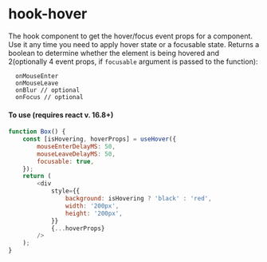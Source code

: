 # hook-hover

The hook component to get the hover/focus event props for a component.
Use it any time you need to apply hover state or a focusable state.
Returns a boolean to determine whether the element is being hovered and
2(optionally 4 event props, if `focusable` argument is passed to the function):

```
  onMouseEnter
  onMouseLeave
  onBlur // optional
  onFocus // optional
```

#### To use (requires react v. 16.8+)

```js
function Box() {
    const [isHovering, hoverProps] = useHover({
        mouseEnterDelayMS: 50,
        mouseLeaveDelayMS: 50,
        focusable: true,
    });
    return (
        <div
            style={{
                background: isHovering ? 'black' : 'red',
                width: '200px',
                height: '200px',
            }}
            {...hoverProps}
        />
    );
}
```
